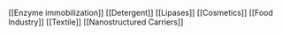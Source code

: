 [[Enzyme immobilization]]
[[Detergent]]
[[Lipases]]
[[Cosmetics]]
[[Food Industry]]
[[Textile]]
[[Nanostructured Carriers]]
